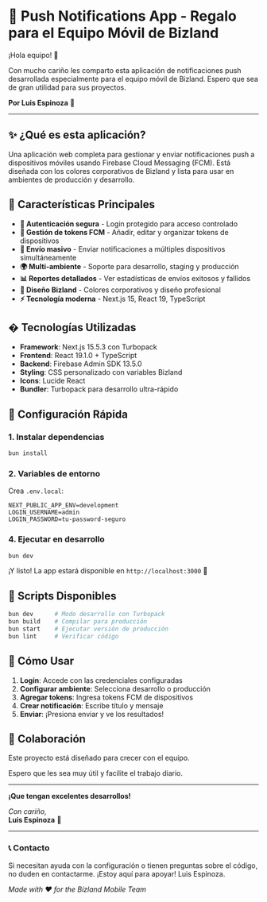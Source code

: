 # 🎁 Push Notifications App - Regalo para el Equipo Móvil de Bizland

¡Hola equipo! 👋 

Con mucho cariño les comparto esta aplicación de notificaciones push desarrollada especialmente para el equipo móvil de Bizland. Espero que sea de gran utilidad para sus proyectos.

**Por Luis Espinoza** 🥷

---

## ✨ ¿Qué es esta aplicación?

Una aplicación web completa para gestionar y enviar notificaciones push a dispositivos móviles usando Firebase Cloud Messaging (FCM). Está diseñada con los colores corporativos de Bizland y lista para usar en ambientes de producción y desarrollo.

## 🎨 Características Principales

- **🔐 Autenticación segura** - Login protegido para acceso controlado
- **📱 Gestión de tokens FCM** - Añadir, editar y organizar tokens de dispositivos
- **🚀 Envío masivo** - Enviar notificaciones a múltiples dispositivos simultáneamente
- **🌍 Multi-ambiente** - Soporte para desarrollo, staging y producción
- **📊 Reportes detallados** - Ver estadísticas de envíos exitosos y fallidos
- **🎨 Diseño Bizland** - Colores corporativos y diseño profesional
- **⚡ Tecnología moderna** - Next.js 15, React 19, TypeScript

## �️ Tecnologías Utilizadas

- **Framework**: Next.js 15.5.3 con Turbopack
- **Frontend**: React 19.1.0 + TypeScript
- **Backend**: Firebase Admin SDK 13.5.0
- **Styling**: CSS personalizado con variables Bizland
- **Icons**: Lucide React
- **Bundler**: Turbopack para desarrollo ultra-rápido

## 🎯 Configuración Rápida

### 1. Instalar dependencias
```bash
bun install
```

### 2. Variables de entorno
Crea `.env.local`:
```env
NEXT_PUBLIC_APP_ENV=development
LOGIN_USERNAME=admin
LOGIN_PASSWORD=tu-password-seguro
```


### 4. Ejecutar en desarrollo
```bash
bun dev
```

¡Y listo! La app estará disponible en `http://localhost:3000` 🎉

## 🚀 Scripts Disponibles

```bash
bun dev      # Modo desarrollo con Turbopack
bun build    # Compilar para producción  
bun start    # Ejecutar versión de producción
bun lint     # Verificar código
```

## 📱 Cómo Usar

1. **Login**: Accede con las credenciales configuradas
2. **Configurar ambiente**: Selecciona desarrollo o producción
3. **Agregar tokens**: Ingresa tokens FCM de dispositivos
4. **Crear notificación**: Escribe título y mensaje
5. **Enviar**: ¡Presiona enviar y ve los resultados!

## 🤝 Colaboración

Este proyecto está diseñado para crecer con el equipo.

Espero que les sea muy útil y facilite el trabajo diario.

---

**¡Que tengan excelentes desarrollos!** 

*Con cariño,*  
**Luis Espinoza** 💙

---

### 📞 Contacto

Si necesitan ayuda con la configuración o tienen preguntas sobre el código, no duden en contactarme. ¡Estoy aquí para apoyar! 
Luis Espinoza.

*Made with ❤️ for the Bizland Mobile Team*
